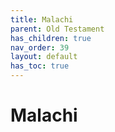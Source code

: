 ```yaml
---
title: Malachi
parent: Old Testament
has_children: true
nav_order: 39
layout: default
has_toc: true
---
```


# Malachi
